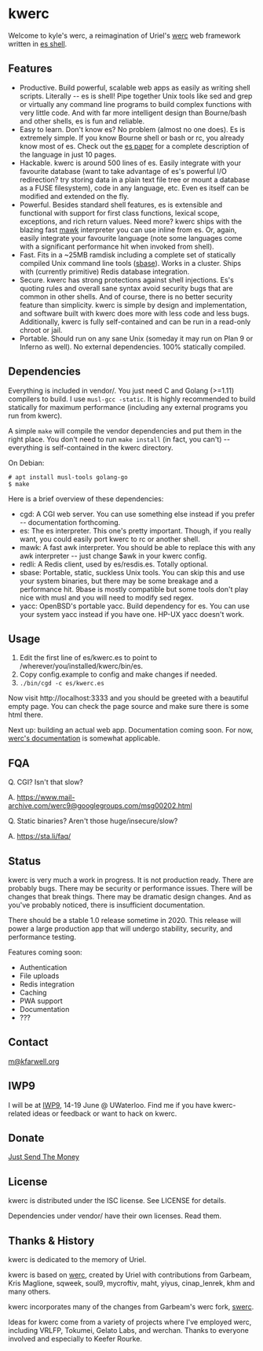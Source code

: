 # kwerc

Welcome to kyle's werc, a reimagination of Uriel's
[werc](http://werc.cat-v.org/) web framework written in
[es shell](https://wryun.github.io/es-shell/).

## Features

* Productive. Build powerful, scalable web apps as easily as writing
  shell scripts. Literally -- es is shell! Pipe together Unix tools like
  sed and grep or virtually any command line programs to build complex
  functions with very little code. And with far more intelligent design
  than Bourne/bash and other shells, es is fun and reliable.
* Easy to learn. Don't know es? No problem (almost no one does). Es is
  extremely simple. If you know Bourne shell or bash or rc, you already
  know most of es. Check out the
  [es paper](https://wryun.github.io/es-shell/paper.html) for a complete
  description of the language in just 10 pages.
* Hackable. kwerc is around 500 lines of es. Easily integrate with your
  favourite database (want to take advantage of es's powerful I/O
  redirection? try storing data in a plain text file tree or mount a
  database as a FUSE filesystem), code in any language, etc. Even es
  itself can be modified and extended on the fly.
* Powerful. Besides standard shell features, es is extensible and
  functional with support for first class functions, lexical scope,
  exceptions, and rich return values. Need more? kwerc ships with the
  blazing fast [mawk](https://invisible-island.net/mawk/) interpreter
  you can use inline from es. Or, again, easily integrate your favourite
  language (note some languages come with a significant performance hit
  when invoked from shell).
* Fast. Fits in a ~25MB ramdisk including a complete set of statically
  compiled Unix command line tools
  ([sbase](https://core.suckless.org/sbase/)). Works in a cluster. Ships
  with (currently primitive) Redis database integration.
* Secure. kwerc has strong protections against shell injections. Es's
  quoting rules and overall sane syntax avoid security bugs that are
  common in other shells. And of course, there is no better security
  feature than simplicity. kwerc is simple by design and implementation,
  and software built with kwerc does more with less code and less bugs.
  Additionally, kwerc is fully self-contained and can be run in a
  read-only chroot or jail.
* Portable. Should run on any sane Unix (someday it may run on Plan 9 or
  Inferno as well). No external dependencies. 100% statically compiled.

## Dependencies

Everything is included in vendor/. You just need C and Golang (>=1.11)
compilers to build. I use `musl-gcc -static`. It is highly recommended
to build statically for maximum performance (including any external
programs you run from kwerc).

A simple `make` will compile the vendor dependencies and put them in the
right place. You don't need to run `make install` (in fact, you can't)
-- everything is self-contained in the kwerc directory.

On Debian:
```
# apt install musl-tools golang-go
$ make
```

Here is a brief overview of these dependencies:
* cgd: A CGI web server. You can use something else instead if
  you prefer -- documentation forthcoming.
* es: The es interpreter. This one's pretty important. Though, if you
  really want, you could easily port kwerc to rc or another shell.
* mawk: A fast awk interpreter. You should be able to replace this with
  any awk interpreter -- just change $awk in your kwerc config.
* redli: A Redis client, used by es/resdis.es. Totally optional.
* sbase: Portable, static, suckless Unix tools. You can skip this and
  use your system binaries, but there may be some breakage and a
  performance hit. 9base is mostly compatible but some tools don't play
  nice with musl and you will need to modify sed regex.
* yacc: OpenBSD's portable yacc. Build dependency for es. You can use
  your system yacc instead if you have one. HP-UX yacc doesn't work.

## Usage

1. Edit the first line of es/kwerc.es to point to
   /wherever/you/installed/kwerc/bin/es.
2. Copy config.example to config and make changes if needed.
3. `./bin/cgd -c es/kwerc.es`

Now visit http://localhost:3333 and you should be greeted with a
beautiful empty page. You can check the page source and make sure there
is some html there.

Next up: building an actual web app. Documentation coming soon. For now,
[werc's documentation](http://werc.cat-v.org/) is somewhat applicable.

## FQA

Q. CGI? Isn't that slow?

A. https://www.mail-archive.com/werc9@googlegroups.com/msg00202.html

Q. Static binaries? Aren't those huge/insecure/slow?

A. https://sta.li/faq/

## Status

kwerc is very much a work in progress. It is not production ready. There
are probably bugs. There may be security or performance issues. There
will be changes that break things. There may be dramatic design changes.
And as you've probably noticed, there is insufficient documentation.

There should be a stable 1.0 release sometime in 2020. This release will
power a large production app that will undergo stability, security, and
performance testing.

Features coming soon:
* Authentication
* File uploads
* Redis integration
* Caching
* PWA support
* Documentation
* ???

## Contact

m@kfarwell.org

## IWP9

I will be at [IWP9](http://iwp9.org/), 14-19 June @ UWaterloo. Find me
if you have kwerc-related ideas or feedback or want to hack on kwerc.

## Donate

[Just Send The Money](https://github.com/sponsors/kfarwell)

## License

kwerc is distributed under the ISC license. See LICENSE for details.

Dependencies under vendor/ have their own licenses. Read them.

## Thanks & History

kwerc is dedicated to the memory of Uriel.

kwerc is based on [werc](http://werc.cat-v.org/), created by Uriel with
contributions from Garbeam, Kris Maglione, sqweek, soul9, mycroftiv,
maht, yiyus, cinap_lenrek, khm and many others.

kwerc incorporates many of the changes from Garbeam's werc fork,
[swerc](https://git.suckless.org/swerc).

Ideas for kwerc come from a variety of projects where I've employed
werc, including VRLFP, Tokumei, Gelato Labs, and werchan. Thanks to
everyone involved and especially to Keefer Rourke.
